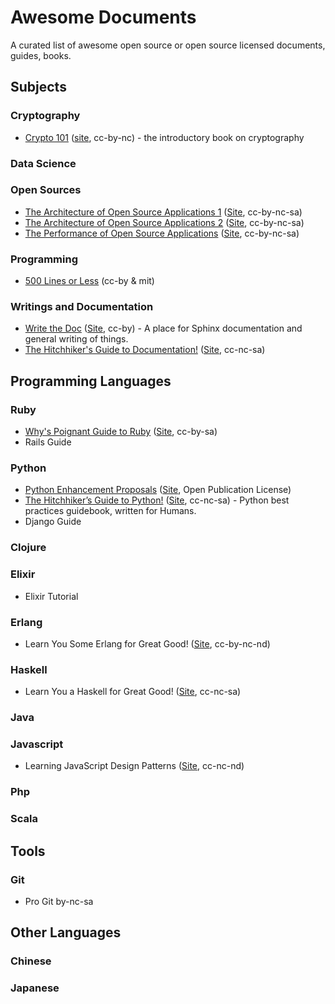 # Awesome Documents

A curated list of awesome open source or open source licensed documents, guides, books.

## Subjects

### Cryptography

* [Crypto 101][repo-crypto-101] ([site][site-crypto-101], cc-by-nc) - the introductory book on cryptography

[site-crypto-101]: https://www.crypto101.io/
[repo-crypto-101]: https://github.com/crypto101/book

### Data Science

### Open Sources

* [The Architecture of Open Source Applications 1][repo-aosa] ([Site][site-aosa], cc-by-nc-sa)
* [The Architecture of Open Source Applications 2][repo-aosa] ([Site][site-aosa], cc-by-nc-sa)
* [The Performance of Open Source Applications][repo-aosa] ([Site][site-aosa], cc-by-nc-sa)

[site-aosa]: http://aosabook.org/en/index.html
[repo-aosa]: https://github.com/aosabook/aosabook

### Programming

* [500 Lines or Less][repo-500-lines] (cc-by & mit)

[repo-500-lines]: https://github.com/aosabook/500lines

### Writings and Documentation

* [Write the Doc][repo-write-the-doc] ([Site][site-write-the-doc], cc-by) - A place for Sphinx documentation and general writing of things.
* [The Hitchhiker's Guide to Documentation!][repo-thgtd] ([Site][site-thgtd], cc-nc-sa)

[site-thgtd]: http://docs-guide.readthedocs.org/en/latest/
[repo-thgtd]: https://github.com/chrismedrela/docs-guide
[site-write-the-doc]: http://docs.writethedocs.org/
[repo-write-the-doc]: https://github.com/writethedocs/docs/

## Programming Languages

### Ruby

* [Why's Poignant Guide to Ruby][repo-poignant-ruby] ([Site][site-poignant-ruby], cc-by-sa)
* Rails Guide

[repo-poignant-ruby]: https://github.com/mislav/poignant-guide
[site-poignant-ruby]: http://mislav.uniqpath.com/poignant-guide/book/

### Python

* [Python Enhancement Proposals][repo-peps] ([Site][site-peps], Open Publication License)
* [The Hitchhiker’s Guide to Python!][repo-python-hguide] ([Site][site-python-hguide], cc-nc-sa) -  Python best practices guidebook, written for Humans.
* Django Guide

[repo-peps]: https://github.com/python/peps
[site-peps]: https://www.python.org/dev/peps/
[site-python-hguide]: http://docs.python-guide.org/en/latest/
[repo-python-hguide]: https://github.com/kennethreitz/python-guide

### Clojure
### Elixir

* Elixir Tutorial

### Erlang

* Learn You Some Erlang for Great Good! ([Site][site-lysefgg], cc-by-nc-nd)

[site-lysefgg]: http://learnyousomeerlang.com/content

### Haskell

* Learn You a Haskell for Great Good! ([Site][site-lyhfgg], cc-nc-sa)

[site-lyhfgg]: http://learnyouahaskell.com/chapters

### Java

### Javascript

* Learning JavaScript Design Patterns ([Site][site-ljdp], cc-nc-nd)

[site-ljdp]: http://addyosmani.com/resources/essentialjsdesignpatterns/book/

### Php

### Scala

## Tools

### Git

* Pro Git by-nc-sa

## Other Languages

### Chinese
### Japanese
